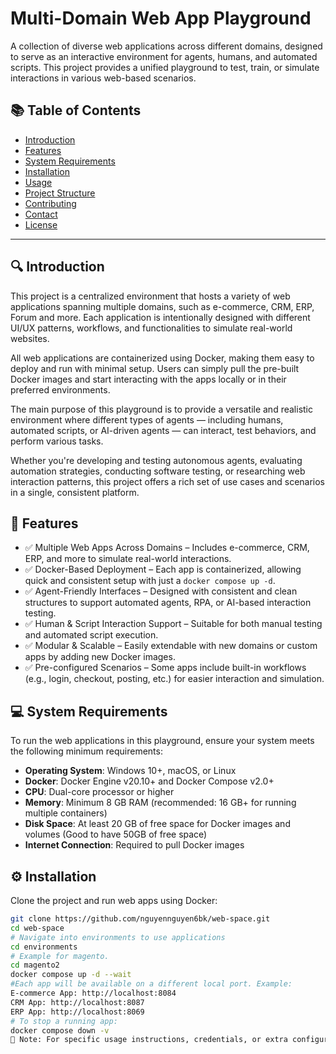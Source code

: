 # Multi-Domain Web App Playground
A collection of diverse web applications across different domains, designed to serve as an interactive environment for agents, humans, and automated scripts. This project provides a unified playground to test, train, or simulate interactions in various web-based scenarios.
## 📚 Table of Contents

- [Introduction](#introduction)
- [Features](#features)
- [System Requirements](#system-requirements)
- [Installation](#installation)
- [Usage](#usage)
- [Project Structure](#project-structure)
- [Contributing](#contributing)
- [Contact](#contact)
- [License](#license)

---

## 🔍 Introduction

This project is a centralized environment that hosts a variety of web applications spanning multiple domains, such as e-commerce, CRM, ERP, Forum and more. Each application is intentionally designed with different UI/UX patterns, workflows, and functionalities to simulate real-world websites.

All web applications are containerized using Docker, making them easy to deploy and run with minimal setup. Users can simply pull the pre-built Docker images and start interacting with the apps locally or in their preferred environments.

The main purpose of this playground is to provide a versatile and realistic environment where different types of agents — including humans, automated scripts, or AI-driven agents — can interact, test behaviors, and perform various tasks.

Whether you're developing and testing autonomous agents, evaluating automation strategies, conducting software testing, or researching web interaction patterns, this project offers a rich set of use cases and scenarios in a single, consistent platform.

## 🚀 Features

- ✅ Multiple Web Apps Across Domains – Includes e-commerce, CRM, ERP, and more to simulate real-world interactions.
- ✅ Docker-Based Deployment – Each app is containerized, allowing quick and consistent setup with just a `docker compose up -d`.
- ✅ Agent-Friendly Interfaces – Designed with consistent and clean structures to support automated agents, RPA, or AI-based interaction testing.
- ✅ Human & Script Interaction Support – Suitable for both manual testing and automated script execution.
- ✅ Modular & Scalable – Easily extendable with new domains or custom apps by adding new Docker images.
- ✅ Pre-configured Scenarios – Some apps include built-in workflows (e.g., login, checkout, posting, etc.) for easier interaction and simulation.

## 💻 System Requirements

To run the web applications in this playground, ensure your system meets the following minimum requirements:

- **Operating System**: Windows 10+, macOS, or Linux
- **Docker**: Docker Engine v20.10+ and Docker Compose v2.0+
- **CPU**: Dual-core processor or higher
- **Memory**: Minimum 8 GB RAM (recommended: 16 GB+ for running multiple containers)
- **Disk Space**: At least 20 GB of free space for Docker images and volumes (Good to have 50GB of free space)
- **Internet Connection**: Required to pull Docker images

## ⚙️ Installation

Clone the project and run web apps using Docker:

```bash
git clone https://github.com/nguyennguyen6bk/web-space.git
cd web-space
# Navigate into environments to use applications
cd environments
# Example for magento.
cd magento2
docker compose up -d --wait
#Each app will be available on a different local port. Example:
E-commerce App: http://localhost:8084
CRM App: http://localhost:8087
ERP App: http://localhost:8069
# To stop a running app:
docker compose down -v
📘 Note: For specific usage instructions, credentials, or extra configurations, please refer to the guide.txt inside each app's folder
